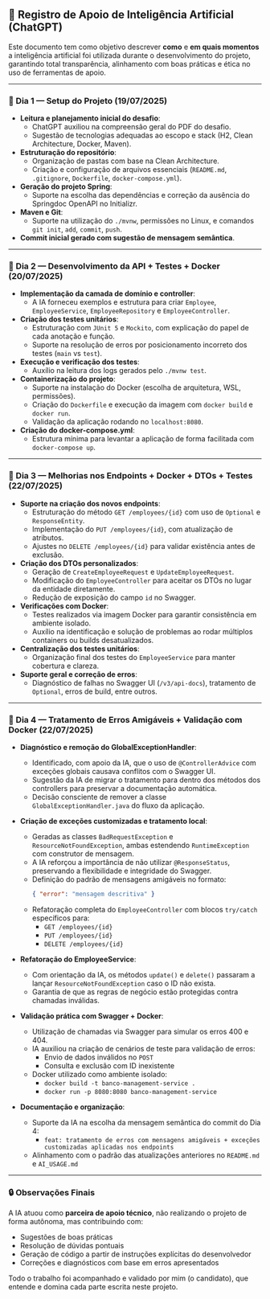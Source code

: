 
## 🤖 Registro de Apoio de Inteligência Artificial (ChatGPT)

Este documento tem como objetivo descrever **como** e **em quais momentos** a inteligência artificial foi utilizada durante o desenvolvimento do projeto, garantindo total transparência, alinhamento com boas práticas e ética no uso de ferramentas de apoio.

---

### 📆 Dia 1 — Setup do Projeto (19/07/2025)

- **Leitura e planejamento inicial do desafio**:
  - ChatGPT auxiliou na compreensão geral do PDF do desafio.
  - Sugestão de tecnologias adequadas ao escopo e stack (H2, Clean Architecture, Docker, Maven).
- **Estruturação do repositório**:
  - Organização de pastas com base na Clean Architecture.
  - Criação e configuração de arquivos essenciais (`README.md`, `.gitignore`, `Dockerfile`, `docker-compose.yml`).
- **Geração do projeto Spring**:
  - Suporte na escolha das dependências e correção da ausência do Springdoc OpenAPI no Initializr.
- **Maven e Git**:
  - Suporte na utilização do `./mvnw`, permissões no Linux, e comandos `git init`, `add`, `commit`, `push`.
- **Commit inicial gerado com sugestão de mensagem semântica**.

---

### 📆 Dia 2 — Desenvolvimento da API + Testes + Docker (20/07/2025)

- **Implementação da camada de domínio e controller**:
  - A IA forneceu exemplos e estrutura para criar `Employee`, `EmployeeService`, `EmployeeRepository` e `EmployeeController`.
- **Criação dos testes unitários**:
  - Estruturação com `JUnit 5` e `Mockito`, com explicação do papel de cada anotação e função.
  - Suporte na resolução de erros por posicionamento incorreto dos testes (`main` vs `test`).
- **Execução e verificação dos testes**:
  - Auxílio na leitura dos logs gerados pelo `./mvnw test`.
- **Containerização do projeto**:
  - Suporte na instalação do Docker (escolha de arquitetura, WSL, permissões).
  - Criação do `Dockerfile` e execução da imagem com `docker build` e `docker run`.
  - Validação da aplicação rodando no `localhost:8080`.
- **Criação do docker-compose.yml**:
  - Estrutura mínima para levantar a aplicação de forma facilitada com `docker-compose up`.

---

### 📆 Dia 3 — Melhorias nos Endpoints + Docker + DTOs + Testes (22/07/2025)

- **Suporte na criação dos novos endpoints**:
  - Estruturação do método `GET /employees/{id}` com uso de `Optional` e `ResponseEntity`.
  - Implementação do `PUT /employees/{id}`, com atualização de atributos.
  - Ajustes no `DELETE /employees/{id}` para validar existência antes de exclusão.
- **Criação dos DTOs personalizados**:
  - Geração de `CreateEmployeeRequest` e `UpdateEmployeeRequest`.
  - Modificação do `EmployeeController` para aceitar os DTOs no lugar da entidade diretamente.
  - Redução de exposição do campo `id` no Swagger.
- **Verificações com Docker**:
  - Testes realizados via imagem Docker para garantir consistência em ambiente isolado.
  - Auxílio na identificação e solução de problemas ao rodar múltiplos containers ou builds desatualizados.
- **Centralização dos testes unitários**:
  - Organização final dos testes do `EmployeeService` para manter cobertura e clareza.
- **Suporte geral e correção de erros**:
  - Diagnóstico de falhas no Swagger UI (`/v3/api-docs`), tratamento de `Optional`, erros de build, entre outros.

---

### 📆 Dia 4 — Tratamento de Erros Amigáveis + Validação com Docker (22/07/2025)

- **Diagnóstico e remoção do GlobalExceptionHandler**:
  - Identificado, com apoio da IA, que o uso de `@ControllerAdvice` com exceções globais causava conflitos com o Swagger UI.
  - Sugestão da IA de migrar o tratamento para dentro dos métodos dos controllers para preservar a documentação automática.
  - Decisão consciente de remover a classe `GlobalExceptionHandler.java` do fluxo da aplicação.

- **Criação de exceções customizadas e tratamento local**:
  - Geradas as classes `BadRequestException` e `ResourceNotFoundException`, ambas estendendo `RuntimeException` com construtor de mensagem.
  - A IA reforçou a importância de não utilizar `@ResponseStatus`, preservando a flexibilidade e integridade do Swagger.
  - Definição do padrão de mensagens amigáveis no formato:
    ```json
    { "error": "mensagem descritiva" }
    ```
  - Refatoração completa do `EmployeeController` com blocos `try/catch` específicos para:
    - `GET /employees/{id}`
    - `PUT /employees/{id}`
    - `DELETE /employees/{id}`

- **Refatoração do EmployeeService**:
  - Com orientação da IA, os métodos `update()` e `delete()` passaram a lançar `ResourceNotFoundException` caso o ID não exista.
  - Garantia de que as regras de negócio estão protegidas contra chamadas inválidas.

- **Validação prática com Swagger + Docker**:
  - Utilização de chamadas via Swagger para simular os erros 400 e 404.
  - IA auxiliou na criação de cenários de teste para validação de erros:
    - Envio de dados inválidos no `POST`
    - Consulta e exclusão com ID inexistente
  - Docker utilizado como ambiente isolado:
    - `docker build -t banco-management-service .`
    - `docker run -p 8080:8080 banco-management-service`

- **Documentação e organização**:
  - Suporte da IA na escolha da mensagem semântica do commit do Dia 4:
    - `feat: tratamento de erros com mensagens amigáveis + exceções customizadas aplicadas nos endpoints`
  - Alinhamento com o padrão das atualizações anteriores no `README.md` e `AI_USAGE.md`

---

### 🔒 Observações Finais

A IA atuou como **parceira de apoio técnico**, não realizando o projeto de forma autônoma, mas contribuindo com:

- Sugestões de boas práticas
- Resolução de dúvidas pontuais
- Geração de código a partir de instruções explícitas do desenvolvedor
- Correções e diagnósticos com base em erros apresentados

Todo o trabalho foi acompanhado e validado por mim (o candidato), que entende e domina cada parte escrita neste projeto.

